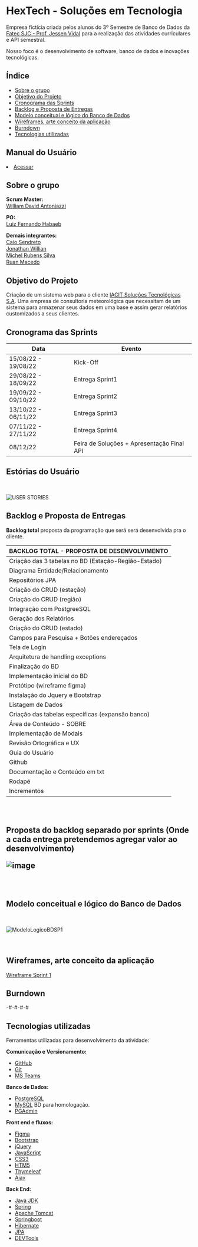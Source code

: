 # HexTech - Soluções em Tecnologia
Empresa fictícia criada pelos alunos do 3º Semestre de Banco de Dados da [Fatec SJC - Prof. Jessen Vidal](https://fatecsjc-prd.azurewebsites.net/suporte-moodle.php "Fatec SJC - Prof. Jessen Vidal") para a realização das atividades curriculares e API semestral.

Nosso foco é o desenvolvimento de software, banco de dados e inovações tecnológicas.

<h2>Índice</h2>

- [Sobre o grupo](#sobre-o-grupo)
- [Objetivo do Projeto](#objetivo-do-projeto)
- [Cronograma das Sprints](#cronograma-das-sprints)
- [Backlog e Proposta de Entregas](#backlog-e-proposta-de-entregas)
- [Modelo conceitual e lógico do Banco de Dados](#modelo-conceitual-e--logido-do-banco-de-dados)
- [Wireframes, arte conceito da aplicação](#Wireframes)
- [Burndown](#burndown)
- [Tecnologias utilizadas](#tecnologias-utilizadas)

<h2> Manual do Usuário </h2>
<li><a href="https://github.com/GroupHextech/HEXTECH-API3sem/blob/main/Manual%20do%20Usu%C3%A1rio/Manual.md">Acessar</a></li>

<h2>Sobre o grupo</h2>

**Scrum Master:**<br>
[William David Antoniazzi](mailto:william.antoniazzi@fatec.sp.gov.br "William David Antoniazzi") <a href="https://www.linkedin.com/in/williamantoniazzi/" target="_blank"><img src="https://cdn-icons-png.flaticon.com/512/174/174857.png" width="15" /></a>

**PO:**<br>
[Luiz Fernando Habaeb](mailto:luiz.habaeb@fatec.sp.gov.br "Luiz Fernando Habaeb") <a href="https://www.linkedin.com/in/luizhabaeb/" target="_blank"><img src="https://cdn-icons-png.flaticon.com/512/174/174857.png" width="15" /></a>

**Demais integrantes:**<br>
[Caio Sendreto](mailto:caio.sendreto@fatec.sp.gov.br "Caio Sendreto") <a href="https://www.linkedin.com/in/caio-sendreto-0736311a2/" target="_blank"><img src="https://cdn-icons-png.flaticon.com/512/174/174857.png" width="15" /></a><br>
[Jonathan Willian](mailto:jonathan.alves5@fatec.sp.gov.br "Jonathan Willian") <a href="https://www.linkedin.com/in/jonathan-alves-18069118a/" target="_blank"><img src="https://cdn-icons-png.flaticon.com/512/174/174857.png" width="15" /></a><br>
[Michel Rubens Silva](mailto:michel.silva33@fatec.sp.gov.br "Michel Rubens Silva") <a href="https://www.linkedin.com/in/michelrubens/" target="_blank"><img src="https://cdn-icons-png.flaticon.com/512/174/174857.png" width="15" /></a><br>
[Ruan Macedo](mailto:ruan.macedo@fatec.sp.gov.br "Ruan Macedo") <a href="https://www.linkedin.com/in/ruan-cesar-mac/" target="_blank"><img src="https://cdn-icons-png.flaticon.com/512/174/174857.png" width="15" /></a>

<h2>Objetivo do Projeto</h2>

Criação de um sistema web para o cliente [IACIT Soluções Tecnológicas S.A](http://https://www.iacit.com.br/ "IACIT Soluções Tecnológicas S.A").
Uma empresa de consultoria meteorológica que necessitam de um sistema para armazenar seus dados em uma base e assim gerar relatórios customizados a seus clientes.


<h2>Cronograma das Sprints</h2>

| Data | Evento |  
| ---- | ------ |
| 15/08/22 - 19/08/22 | Kick-Off |
| 29/08/22 - 18/09/22 | Entrega Sprint1 | 
| 19/09/22 - 09/10/22 | Entrega Sprint2 |  
| 13/10/22 - 06/11/22 | Entrega Sprint3 | 
| 07/11/22 - 27/11/22 | Entrega Sprint4 | 
| 08/12/22 | Feira de Soluções + Apresentação Final API | 

<h2>Estórias do Usuário</h2><br>

![USER STORIES](https://user-images.githubusercontent.com/82103455/194677535-7a62a0f7-cde6-479d-912c-69c77f5d04e2.jpg)<br>

<h2>Backlog e Proposta de Entregas</h2>

**Backlog total** proposta da programação que será será desenvolvida pra o cliente.

| BACKLOG TOTAL - PROPOSTA DE DESENVOLVIMENTO |
| ------------------------------------------- |
| Criação das 3 tabelas no BD (Estação-Região-Estado) |
| Diagrama Entidade/Relacionamento |
| Repositórios JPA |
| Criação do CRUD (estação) |
| Criação do CRUD (região) |
| Integração com PostgreeSQL |
| Geração dos Relatórios |
| Criação do CRUD (estado) |
| Campos para Pesquisa + Botões endereçados |
| Tela de Login |
| Arquitetura de handling exceptions |
| Finalização do BD |
| Implementação inicial do BD |
| Protótipo (wireframe figma) |
| Instalação do Jquery e Bootstrap |
| Listagem de Dados |
| Criação das tabelas específicas (expansão banco) |
| Área de Conteúdo - SOBRE |
| Implementação de Modais |
| Revisão Ortográfica e UX |
| Guia do Usuário |
| Github |
| Documentação e Conteúdo em txt |
| Rodapé |
| Incrementos |

<br>
<br>
<h2> Proposta do backlog separado por sprints (Onde a cada entrega pretendemos agregar valor ao desenvolvimento) </2><br>

![image](https://user-images.githubusercontent.com/112524947/194676348-46c2dc78-a797-467b-b1a9-4a403dbc4e7e.png)<br>
<br>
<br>

<h2>Modelo conceitual e lógico do Banco de Dados</h2><br>

![ModeloLogicoBDSP1](https://raw.github.com/GroupHextech/HEXTECH-API3sem/main/documents/bdsprint1.png "Modelo lógico BD Sprint 1")<br>
<br>
<br>
<h2> Wireframes, arte conceito da aplicação </h2>

[Wireframe Sprint 1](/documents/wireframe_sprint1.pdf "Wireframe Sprint 1")


<h2>Burndown</h2>
-#-#-#-#



<h2>Tecnologias utilizadas</h2>

Ferramentas utilizadas para desenvolvimento da atividade:

**Comunicação e Versionamento:**
- [GitHub](https://github.com/)
- [Git](https://git-scm.com/download/win)
- [MS Teams](http://https://www.microsoft.com/pt-br/microsoft-teams/log-in "MS Teams")

**Banco de Dados:**
- [PostgreSQL](https://www.microsoft.com/pt-br/sql-server/sql-server-downloads)
- [MySQL](https://dev.mysql.com/downloads/mysql/ "MySQL Community") BD para homologação.
- [PGAdmin](https://www.pgadmin.org/ "PGAdmin")

**Front end e fluxos:**
- [Figma](https://www.figma.com/ "Figma")
- [Bootstrap](https://getbootstrap.com/ "Bootstrap")
- [jQuery](https://jquery.com/ "jQuery")
- [JavaScript](https://www.javascript.com/ "JavaScript")
- [CSS3](https://www.w3schools.com/css/ "CSS3")
- [HTM5](https://www.w3c.br/pub/Cursos/CursoHTML5/html5-web.pdf "HTML5")
- [Thymeleaf](https://www.thymeleaf.org/ "Thymeleaf")
- [Ajax](https://www.w3schools.com/xml/ajax_intro.asp "AJAX")

**Back End:**
- [Java JDK](https://www.oracle.com/br/java/technologies/javase/jdk11-archive-downloads.html "Java JDK")
- [Spring](https://start.spring.io/ "Spring")
- [Apache Tomcat](https://tomcat.apache.org/ "Apache Tomcat")
- [Springboot](https://spring.io/projects/spring-boot "Springboot")
- [Hibernate](https://hibernate.org/ "Hibernate")
- [JPA](https://www.ibm.com/docs/pt-br/was/8.5.5?topic=SSEQTP_8.5.5/com.ibm.websphere.nd.multiplatform.doc/ae/cejb_persistence.html "Java JPA")
- [DEVTools](https://docs.spring.io/spring-boot/docs/1.5.16.RELEASE/reference/html/using-boot-devtools.html "DEVTools")
